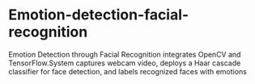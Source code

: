 # Emotion-detection-facial-recognition
Emotion Detection through Facial Recognition integrates OpenCV and TensorFlow.System captures webcam video, deploys a Haar cascade classifier for face detection, and labels recognized faces with emotions
